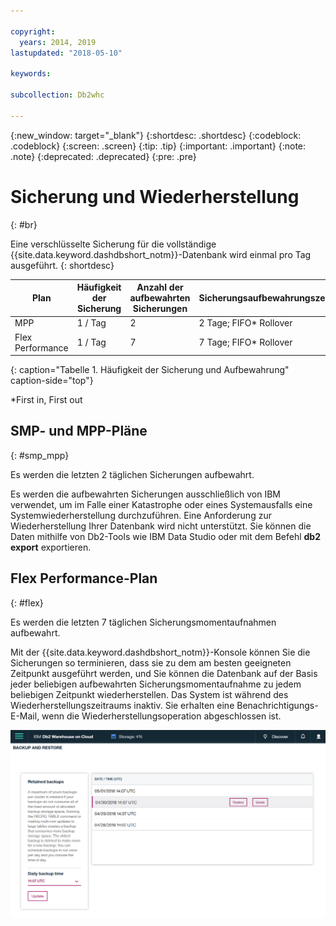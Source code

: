 ```yaml
---

copyright:
  years: 2014, 2019
lastupdated: "2018-05-10"

keywords:

subcollection: Db2whc

---
```


<!-- Attribute definitions --> 
{:new_window: target="_blank"}
{:shortdesc: .shortdesc}
{:codeblock: .codeblock}
{:screen: .screen}
{:tip: .tip}
{:important: .important}
{:note: .note}
{:deprecated: .deprecated}
{:pre: .pre}

# Sicherung und Wiederherstellung
{: #br}

Eine verschlüsselte Sicherung für die vollständige {{site.data.keyword.dashdbshort_notm}}-Datenbank wird einmal pro Tag ausgeführt.
{: shortdesc}

| Plan              | Häufigkeit der Sicherung | Anzahl der aufbewahrten Sicherungen | Sicherungsaufbewahrungszeitraum   | Self-Service |
|-------------------|------------------|----------------------------|---------------------------|--------------|
| MPP               | 1 / Tag          | 2                          | 2 Tage; FIFO* Rollover   | Nein           |
| Flex Performance  | 1 / Tag          | 7                          | 7 Tage; FIFO* Rollover   | Ja          |
{: caption="Tabelle 1. Häufigkeit der Sicherung und Aufbewahrung" caption-side="top"}

*First in, First out

## SMP- und MPP-Pläne
{: #smp_mpp}

Es werden die letzten 2 täglichen Sicherungen aufbewahrt.

Es werden die aufbewahrten Sicherungen ausschließlich von IBM verwendet, um im Falle einer Katastrophe oder eines Systemausfalls eine Systemwiederherstellung durchzuführen. Eine Anforderung zur Wiederherstellung Ihrer Datenbank wird nicht unterstützt. Sie können die Daten mithilfe von Db2-Tools wie IBM Data Studio oder mit dem Befehl **db2 export** exportieren. 

## Flex Performance-Plan
{: #flex}

Es werden die letzten 7 täglichen Sicherungsmomentaufnahmen aufbewahrt.

Mit der {{site.data.keyword.dashdbshort_notm}}-Konsole können Sie die Sicherungen so terminieren, dass sie zu dem am besten geeigneten Zeitpunkt ausgeführt werden, und Sie können die Datenbank auf der Basis jeder beliebigen aufbewahrten Sicherungsmomentaufnahme zu jedem beliebigen Zeitpunkt wiederherstellen. Das System ist während des Wiederherstellungszeitraums inaktiv. Sie erhalten eine Benachrichtigungs-E-Mail, wenn die Wiederherstellungsoperation abgeschlossen ist.

![Ansicht der Webkonsolenseite für Sicherung und Wiederherstellung](images/br.png)

